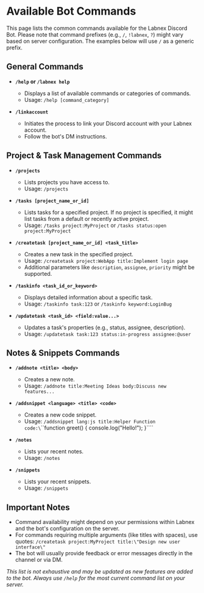 # Available Bot Commands

This page lists the common commands available for the Labnex Discord Bot. Please note that command prefixes (e.g., `/`, `!labnex`, `?`) might vary based on server configuration. The examples below will use `/` as a generic prefix.

## General Commands

-   **`/help` or `/labnex help`**
    -   Displays a list of available commands or categories of commands.
    -   Usage: `/help [command_category]`

-   **`/linkaccount`**
    -   Initiates the process to link your Discord account with your Labnex account.
    -   Follow the bot's DM instructions.

## Project & Task Management Commands

-   **`/projects`**
    -   Lists projects you have access to.
    -   Usage: `/projects`

-   **`/tasks [project_name_or_id]`**
    -   Lists tasks for a specified project. If no project is specified, it might list tasks from a default or recently active project.
    -   Usage: `/tasks project:MyProject` or `/tasks status:open project:MyProject`

-   **`/createtask [project_name_or_id] <task_title>`**
    -   Creates a new task in the specified project.
    -   Usage: `/createtask project:WebApp title:Implement login page`
    -   Additional parameters like `description`, `assignee`, `priority` might be supported.

-   **`/taskinfo <task_id_or_keyword>`**
    -   Displays detailed information about a specific task.
    -   Usage: `/taskinfo task:123` or `/taskinfo keyword:LoginBug`

-   **`/updatetask <task_id> <field:value...>`**
    -   Updates a task's properties (e.g., status, assignee, description).
    -   Usage: `/updatetask task:123 status:in-progress assignee:@user`

## Notes & Snippets Commands

-   **`/addnote <title> <body>`**
    -   Creates a new note.
    -   Usage: `/addnote title:Meeting Ideas body:Discuss new features...`

-   **`/addsnippet <language> <title> <code>`**
    -   Creates a new code snippet.
    -   Usage: `/addsnippet lang:js title:Helper Function code:\`\`\`function greet() { console.log(\"Hello!\"); }\`\`\``

-   **`/notes`**
    -   Lists your recent notes.
    -   Usage: `/notes`

-   **`/snippets`**
    -   Lists your recent snippets.
    -   Usage: `/snippets`

## Important Notes

-   Command availability might depend on your permissions within Labnex and the bot's configuration on the server.
-   For commands requiring multiple arguments (like titles with spaces), use quotes: `/createtask project:MyProject title:\"Design new user interface\"`
-   The bot will usually provide feedback or error messages directly in the channel or via DM.

*This list is not exhaustive and may be updated as new features are added to the bot. Always use `/help` for the most current command list on your server.* 